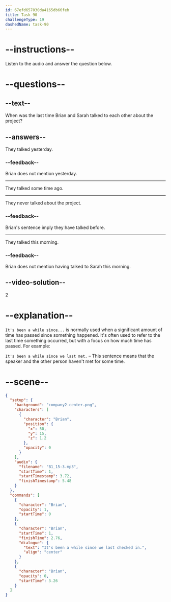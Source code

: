 ```yaml
---
id: 67efd657030da4165db66feb
title: Task 90
challengeType: 19
dashedName: task-90
---
```


<!-- (Audio) Brian: It's been a while since we last checked in. -->

# --instructions--

Listen to the audio and answer the question below.

# --questions--

## --text--

When was the last time Brian and Sarah talked to each other about the project?

## --answers--

They talked yesterday.

### --feedback--

Brian does not mention yesterday.

---

They talked some time ago.

---

They never talked about the project.

### --feedback--

Brian's sentence imply they have talked before.

---

They talked this morning.

### --feedback--

Brian does not mention having talked to Sarah this morning.

## --video-solution--

2

# --explanation--

`It's been a while since...` is normally used when a significant amount of time has passed since something happened. It's often used to refer to the last time something occurred, but with a focus on how much time has passed. For example:

`It's been a while since we last met.` – This sentence means that the speaker and the other person haven't met for some time.

# --scene--

```json
{
  "setup": {
    "background": "company2-center.png",
    "characters": [
      {
        "character": "Brian",
        "position": {
          "x": 50,
          "y": 15,
          "z": 1.2
        },
        "opacity": 0
      }
    ],
    "audio": {
      "filename": "B1_15-3.mp3",
      "startTime": 1,
      "startTimestamp": 3.72,
      "finishTimestamp": 5.48
    }
  },
  "commands": [
    {
      "character": "Brian",
      "opacity": 1,
      "startTime": 0
    },
    {
      "character": "Brian",
      "startTime": 1,
      "finishTime": 2.76,
      "dialogue": {
        "text": "It's been a while since we last checked in.",
        "align": "center"
      }
    },
    {
      "character": "Brian",
      "opacity": 0,
      "startTime": 3.26
    }
  ]
}
```
